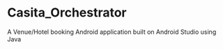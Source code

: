 # Casita_Orchestrator
 A Venue/Hotel booking Android application built on Android Studio using Java
